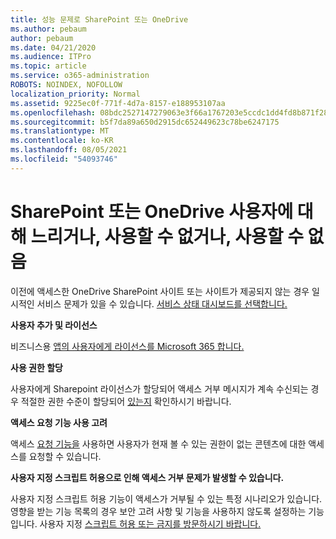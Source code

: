 ```yaml
---
title: 성능 문제로 SharePoint 또는 OneDrive
ms.author: pebaum
author: pebaum
ms.date: 04/21/2020
ms.audience: ITPro
ms.topic: article
ms.service: o365-administration
ROBOTS: NOINDEX, NOFOLLOW
localization_priority: Normal
ms.assetid: 9225ec0f-771f-4d7a-8157-e188953107aa
ms.openlocfilehash: 08bdc2527147279063e3f66a1767203e5ccdc1dd4fd8b871f2800d3f71b9a233
ms.sourcegitcommit: b5f7da89a650d2915dc652449623c78be6247175
ms.translationtype: MT
ms.contentlocale: ko-KR
ms.lasthandoff: 08/05/2021
ms.locfileid: "54093746"
---
```

# <a name="sharepoint-or-onedrive-slow-inaccessible-or-unavailable-for-multiple-users"></a>SharePoint 또는 OneDrive 사용자에 대해 느리거나, 사용할 수 없거나, 사용할 수 없음

이전에 액세스한 OneDrive SharePoint 사이트 또는 사이트가 제공되지 않는 경우 일시적인 서비스 문제가 있을 수 있습니다. [서비스 상태 대시보드를 선택합니다.](https://portal.office.com/adminportal/home#/servicehealth)

**사용자 추가 및 라이선스**

비즈니스용 [앱의 사용자에게 라이선스를 Microsoft 365 합니다.](https://docs.microsoft.com/microsoft-365/admin/add-users/add-users)


**사용 권한 할당**

사용자에게 Sharepoint 라이선스가 할당되어 액세스 거부 메시지가 계속 수신되는 경우 적절한 권한 수준이 할당되어 [있는지](https://docs.microsoft.com/sharepoint/understanding-permission-levels) 확인하시기 바랍니다.

**액세스 요청 기능 사용 고려**

액세스 [요청 기능을](https://support.office.com/article/Set-up-and-manage-access-requests-94B26E0B-2822-49D4-929A-8455698654B3) 사용하면 사용자가 현재 볼 수 있는 권한이 없는 콘텐츠에 대한 액세스를 요청할 수 있습니다.

**사용자 지정 스크립트 허용으로 인해 액세스 거부 문제가 발생할 수 있습니다.**

사용자 지정 스크립트  허용 기능이 액세스가 거부될 수 있는 특정 시나리오가 있습니다. 영향을 받는 기능 목록의 경우 보안 고려 사항 및 기능을 사용하지 않도록 설정하는 기능입니다. 사용자 지정 [스크립트 허용 또는 금지를 방문하시기 바랍니다.](https://docs.microsoft.com/sharepoint/allow-or-prevent-custom-script)

